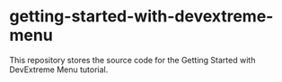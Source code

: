 # getting-started-with-devextreme-menu
This repository stores the source code for the Getting Started with DevExtreme Menu tutorial.
